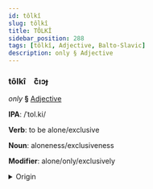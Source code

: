 ```yaml
---
id: tôlkî
slug: tôlkî
title: TÔLKÎ
sidebar_position: 288
tags: [tôlkî, Adjective, Balto-Slavic]
description: only § Adjective
---
```


### tôlkî&emsp;<span kind="abugida">c͊ıɔɟ</span>

*only* **§** [Adjective](../../tags/Adjective)

**IPA**: /ˈtol.ki/

**Verb**: to be alone/exclusive

**Noun**: aloneness/exclusiveness

**Modifier**: alone/only/exclusively

<details>
    <summary>Origin</summary>
    Belarusian то́лькі tólʹki [ˈtolʲkʲi]<br/>
    <em>Balto-Slavic Language Family</em>
</details>
